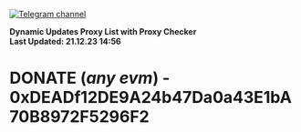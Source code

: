 [![Telegram channel](https://img.shields.io/endpoint?url=https://runkit.io/damiankrawczyk/telegram-badge/branches/master?url=https://t.me/n4z4v0d)](https://t.me/n4z4v0d) 

**Dynamic Updates Proxy List with Proxy Checker**  
**Last Updated: 21.12.23 14:56**

# DONATE (_any evm_) - 0xDEADf12DE9A24b47Da0a43E1bA70B8972F5296F2
